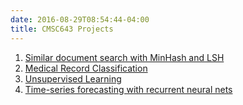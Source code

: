 ```yaml
---
date: 2016-08-29T08:54:44-04:00
title: CMSC643 Projects
---
```


1. [Similar document search with MinHash and LSH](project_1/)  
2. [Medical Record Classification](project_2/)  
3. [Unsupervised Learning](project_unsup/)
4. [Time-series forecasting with recurrent neural nets](project_3/)




